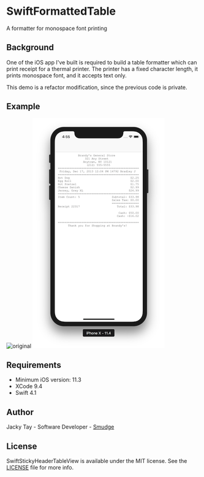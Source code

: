 # SwiftFormattedTable
A formatter for monospace font printing

## Background
One of the iOS app I've built is required to build a table formatter which can print receipt for a thermal printer. The printer has a fixed character length, it prints monospace font, and it accepts text only.

This demo is a refactor modification, since the previous code is private.

## Example
![original](http://www.accupos.com/wp-content/uploads/2015/11/AccuPOS-Retail-Receipt-Example.jpg)
![demo](https://github.com/jacky-tay/SwiftFormattedTable/blob/master/Assets/demo.png)

## Requirements
* Minimum iOS version: 11.3
* XCode 9.4
* Swift 4.1

## Author
Jacky Tay - Software Developer - [Smudge](http://www.smudgeapps.com/)

## License
SwiftStickyHeaderTableView is available under the MIT license. See the [LICENSE](https://github.com/jacky-tay/SwiftFormattedTable/blob/master/LICENSE) file for more info.
